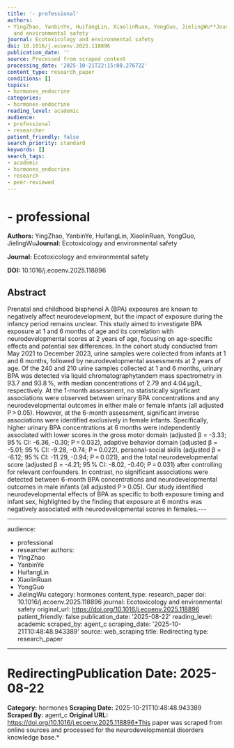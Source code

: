 ```yaml
---
title: '- professional'
authors:
- YingZhao, YanbinYe, HuifangLin, XiaolinRuan, YongGuo, JielingWu**Journal:** Ecotoxicology
  and environmental safety
journal: Ecotoxicology and environmental safety
doi: 10.1016/j.ecoenv.2025.118896
publication_date: ''
source: Processed from scraped content
processing_date: '2025-10-21T22:15:08.276722'
content_type: research_paper
conditions: []
topics:
- hormones_endocrine
categories:
- hormones-endocrine
reading_level: academic
audience:
- professional
- researcher
patient_friendly: false
search_priority: standard
keywords: []
search_tags:
- academic
- hormones_endocrine
- research
- peer-reviewed
---
```


# - professional

**Authors:** YingZhao, YanbinYe, HuifangLin, XiaolinRuan, YongGuo, JielingWu**Journal:** Ecotoxicology and environmental safety

**Journal:** Ecotoxicology and environmental safety

**DOI:** 10.1016/j.ecoenv.2025.118896

## Abstract

Prenatal and childhood bisphenol A (BPA) exposures are known to negatively affect neurodevelopment, but the impact of exposure during the infancy period remains unclear. This study aimed to investigate BPA exposure at 1 and 6 months of age and its correlation with neurodevelopmental scores at 2 years of age, focusing on age-specific effects and potential sex differences. In the cohort study conducted from May 2021 to December 2023, urine samples were collected from infants at 1 and 6 months, followed by neurodevelopmental assessments at 2 years of age. Of the 240 and 210 urine samples collected at 1 and 6 months, urinary BPA was detected via liquid chromatographytandem mass spectrometry in 93.7 and 93.8 %, with median concentrations of 2.79 and 4.04 μg/L, respectively. At the 1-month assessment, no statistically significant associations were observed between urinary BPA concentrations and any neurodevelopmental outcomes in either male or female infants (all adjusted P > 0.05). However, at the 6-month assessment, significant inverse associations were identified exclusively in female infants. Specifically, higher urinary BPA concentrations at 6 months were independently associated with lower scores in the gross motor domain (adjusted β = -3.33; 95 % CI: -6.36, -0.30; P = 0.032), adaptive behavior domain (adjusted β = -5.01; 95 % CI: -9.28, -0.74; P = 0.022), personal-social skills (adjusted β = -6.12; 95 % CI: -11.29, -0.94; P = 0.021), and the total neurodevelopmental score (adjusted β = -4.21; 95 % CI: -8.02, -0.40; P = 0.031) after controlling for relevant confounders. In contrast, no significant associations were detected between 6-month BPA concentrations and neurodevelopmental outcomes in male infants (all adjusted P > 0.05). Our study identified neurodevelopmental effects of BPA as specific to both exposure timing and infant sex, highlighted by the finding that exposure at 6 months was negatively associated with neurodevelopmental scores in females.---

---
audience:
- professional
- researcher
authors:
- YingZhao
- YanbinYe
- HuifangLin
- XiaolinRuan
- YongGuo
- JielingWu
category: hormones
content_type: research_paper
doi: 10.1016/j.ecoenv.2025.118896
journal: Ecotoxicology and environmental safety
original_url: https://doi.org/10.1016/j.ecoenv.2025.118896
patient_friendly: false
publication_date: '2025-08-22'
reading_level: academic
scraped_by: agent_c
scraping_date: '2025-10-21T10:48:48.943389'
source: web_scraping
title: Redirecting
type: research_paper
---
# Redirecting**Publication Date:** 2025-08-22
**Category:** hormones
**Scraping Date:** 2025-10-21T10:48:48.943389
**Scraped By:** agent_c
**Original URL:** https://doi.org/10.1016/j.ecoenv.2025.118896*This paper was scraped from online sources and processed for the neurodevelopmental disorders knowledge base.*